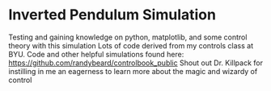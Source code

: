 # Inverted Pendulum Simulation

Testing and gaining knowledge on python, matplotlib, and some control theory with this simulation
Lots of code derived from my controls class at BYU. Code and other helpful simulations found here:
https://github.com/randybeard/controlbook_public
Shout out Dr. Killpack for instilling in me an eagerness to learn more about the magic and wizardy of control

